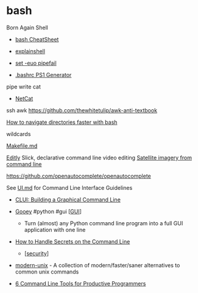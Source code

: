 bash
====

Born Again Shell

* [bash CheatSheet](https://devhints.io/bash)

* [explainshell](https://explainshell.com/)
* [set -euo pipefail](https://wizardzines.com/comics/bash-errors/)
* [.bashrc PS1 Generator](http://bashrcgenerator.com/)

pipe write
cat
* [NetCat](https://blog.ikuamike.io/posts/2021/netcat/)

ssh
awk
https://github.com/thewhitetulip/awk-anti-textbook

[How to navigate directories faster with bash](https://mhoffman.github.io/2015/05/21/how-to-navigate-directories-with-the-shell.html)

wildcards

[Makefile.md](Makefile)


[Editly](https://github.com/mifi/editly) Slick, declarative command line video editing
[Satellite imagery from command line](https://github.com/plant99/felicette)

https://github.com/openautocomplete/openautocomplete

See [UI.md](UI.md) for Command Line Interface Guidelines

* [CLUI: Building a Graphical Command Line](https://blog.repl.it/clui)
* [Gooey](https://github.com/chriskiehl/Gooey) #python #gui [[GUI]]
  * Turn (almost) any Python command line program into a full GUI application with one line 
* [How to Handle Secrets on the Command Line](https://smallstep.com/blog/command-line-secrets/)
  * [[security]]

* [modern-unix](https://github.com/ibraheemdev/modern-unix) - A collection of modern/faster/saner alternatives to common unix commands
* [6 Command Line Tools for Productive Programmers](https://earthly.dev/blog/command-line-tools/)



[//begin]: # "Autogenerated link references for markdown compatibility"
[GUI]: GUI.md "Graphical User Interfaces"
[security]: security.md "Hacking and Security"
[//end]: # "Autogenerated link references"